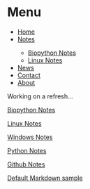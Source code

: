 

<body>
  <main>
    <h1>Menu</h1>
    
<nav class="menu">
<ul>
<li><a href="#">Home</a></li>
<li><a href="#">Notes</a></li>
  <ul>
    <li><a href="/pages/notes_biopython">Biopython Notes</a></li>
    <li><a href="/pages/notes_linux">Linux Notes</a></li>
  </ul>
<li><a href="#">News</a></li>
<li><a href="#">Contact</a></li>
<li><a href="#">About</a></li>
</ul>
</nav>
  </main>

</body>
  
  
  
<p>Working on a refresh...</p>
<p><a href="/pages/notes_biopython">Biopython Notes</a></p>
<p><a href="/pages/notes_linux">Linux Notes</a></p>
<p><a href="/pages/notes_windows">Windows Notes</a></p>
<p><a href="/pages/notes_python">Python Notes</a></p>
<p><a href="/pages/notes-github">Github Notes</a></p> 
<p><a href="/pages/Default-Markdown">Default Markdown sample</a></p>

<!---
[Windows Notes](https://svalqui.github.io/pages/notes_windows)
-->
